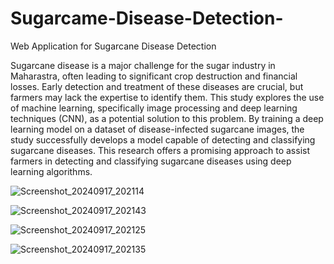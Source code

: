 # Sugarcame-Disease-Detection-
Web Application for Sugarcane Disease Detection 


Sugarcane disease is a major challenge for the sugar industry in Maharastra, often leading to
significant crop destruction and financial losses. Early detection and treatment of these diseases are
crucial, but farmers may lack the expertise to identify them. This study explores the use of machine
learning, specifically image processing and deep learning techniques (CNN), as a potential solution
to this problem. By training a deep learning model on a dataset of disease-infected sugarcane images,
the study successfully develops a model capable of detecting and classifying sugarcane diseases. This
research offers a promising approach to assist farmers in detecting and classifying sugarcane diseases
using deep learning algorithms.

![Screenshot_20240917_202114](https://github.com/user-attachments/assets/9e9ada74-319b-45d7-a8cc-0e9e701f00ea)

![Screenshot_20240917_202143](https://github.com/user-attachments/assets/afa2df84-1415-4525-bd20-bc48b1852d67)

![Screenshot_20240917_202125](https://github.com/user-attachments/assets/b3332147-fa2e-4c17-a57a-9cd2abbe0d4e)

![Screenshot_20240917_202135](https://github.com/user-attachments/assets/b5f652bd-28f6-4ecc-a1da-a8793c511eae)

